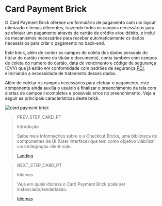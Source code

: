 # Card Payment Brick

O Card Payment Brick oferece um formulário de pagamento com um layout otimizado e temas diferentes, trazendo todos os campos necessários para se efetuar um pagamento através de cartão de crédito e/ou débito, e inclui os mecanismos necessários para receber automaticamente os dados necessários para criar o pagamento no back-end.

Este brick, além de conter os campos de coleta dos dados pessoais do titular do cartão (nome do titular e documento), conta também com campos de coleta do número do cartão, data de vencimento e código de segurança (CVV) que já estão em conformidade com padrões de segurança [PCI](/developers/pt/docs/checkout-bricks/additional-content/security/pci), eliminando a necessidade de tratamento desses dados.

Além de coletar os campos necessários para efetuar o pagamento, este componente ainda auxilia o usuário a finalizar o preenchimento da tela com alertas de campos incompletos e possíveis erros no preenchimento. Veja a seguir as principais caracteristicas deste brick. 

![card payment brick](checkout-bricks/card-payment.png)

> PREV_STEP_CARD_PT
>
> Introdução
>
> Saiba mais informações sobre o o Checkout Bricks, uma biblioteca de componentes de UI (User interface) que tem como objetivo viabilizar uma integração client-side.
>
> [Landing](/developers/pt/docs/checkout-bricks-beta/landing)

> NEXT_STEP_CARD_PT
>
> Idiomas
>
> Veja em quais idiomas o Card Payment Brick pode ser instanciado/renderizado.
>
> [Idiomas](/developers/pt/docs/checkout-bricks-beta/characteristics/languages) 